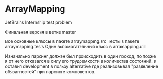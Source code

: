 # ArrayMapping
JetBrains Internship test problem

Финальная версия в ветке master

Все основные классы в пакете arraymapping.src
Тесты в пакете arraymapping.tests
Один вспомогательный класс в arramapping.util

Изначально парсинг должен был происходить в один проход, по позже я от него отказался в силу его трудоемкости и количества состояний.
и оставил development в пользу alternative где реализовывал "разделение обязанностей" при парсинге компонентов.
